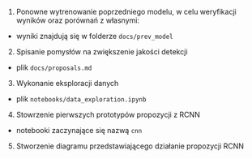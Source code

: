 1. Ponowne wytrenowanie poprzedniego modelu, w celu weryfikacji wyników oraz porównań z własnymi:
- wyniki znajdują się w folderze `docs/prev_model`
2. Spisanie pomysłów na zwiększenie jakości detekcji
- plik `docs/proposals.md`
3. Wykonanie eksploracji danych
- plik `notebooks/data_exploration.ipynb`
4. Stowrzenie pierwszych prototypów propozycji z RCNN
- notebooki zaczynające się nazwą `cnn`
5. Stworzenie diagramu przedstawiającego działanie propozycji RCNN
